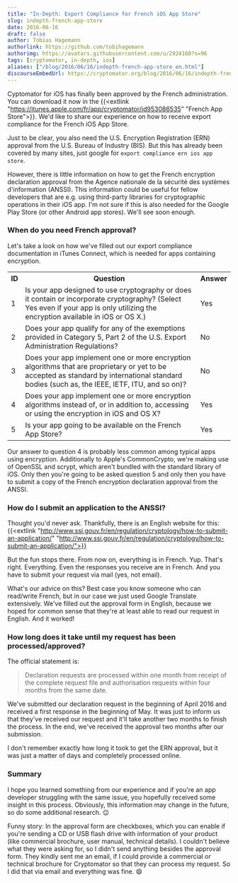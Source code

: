 ```yaml
---
title: "In-Depth: Export Compliance for French iOS App Store"
slug: indepth-french-app-store
date: 2016-06-16
draft: false
author: Tobias Hagemann
authorlink: https://github.com/tobihagemann
authorimg: https://avatars.githubusercontent.com/u/2924160?s=96
tags: [cryptomator, in-depth, ios]
aliases: ["/blog/2016/06/16/indepth-french-app-store_en.html"]
discourseEmbedUrl: https://cryptomator.org/blog/2016/06/16/indepth-french-app-store_en.html
---
```

Cyptomator for iOS has finally been approved by the French administration. You can download it now in the {{<extlink "https://itunes.apple.com/fr/app/cryptomator/id953086535" "French App Store">}}. We'd like to share our experience on how to receive export compliance for the French iOS App Store.

Just to be clear, you also need the U.S. Encryption Registration (ERN) approval from the U.S. Bureau of Industry (BIS). But this has already been covered by many sites, just google for `export compliance ern ios app store`.

However, there is little information on how to get the French encryption declaration approval from the Agence nationale de la sécurité des systèmes d'information (ANSSI). This information could be useful for fellow developers that are e.g. using third-party libraries for cryptographic operations in their iOS app. I'm not sure if this is also needed for the Google Play Store (or other Android app stores). We'll see soon enough.

### When do you need French approval?
Let's take a look on how we've filled out our export compliance documentation in iTunes Connect, which is needed for apps containing encryption.

<table class="table-auto">
  <tr class="border-t">
    <th class="px-4 py-2">ID</th>
    <th class="px-4 py-2">Question</th>
    <th class="px-4 py-2">Answer</th>
  </tr>
  <tr class="border-t">
    <td class="px-4 py-2">1</td>
    <td class="px-4 py-2">Is your app designed to use cryptography or does it contain or incorporate cryptography? (Select Yes even if your app is only utilizing the encryption available in iOS or OS X.)</td>
    <td class="px-4 py-2">Yes</td>
  </tr>
  <tr class="border-t">
    <td class="px-4 py-2">2</td>
    <td class="px-4 py-2">Does your app qualify for any of the exemptions provided in Category 5, Part 2 of the U.S. Export Administration Regulations?</td>
    <td class="px-4 py-2">No</td>
  </tr>
  <tr class="border-t">
    <td class="px-4 py-2">3</td>
    <td class="px-4 py-2">Does your app implement one or more encryption algorithms that are proprietary or yet to be accepted as standard by international standard bodies (such as, the IEEE, IETF, ITU, and so on)?</td>
    <td class="px-4 py-2">No</td>
  </tr>
  <tr class="border-t">
    <td class="px-4 py-2">4</td>
    <td class="px-4 py-2">Does your app implement one or more encryption algorithms instead of, or in addition to, accessing or using the encryption in iOS and OS X?</td>
    <td class="px-4 py-2">Yes</td>
  </tr>
  <tr class="border-t">
    <td class="px-4 py-2">5</td>
    <td class="px-4 py-2">Is your app going to be available on the French App Store?</td>
    <td class="px-4 py-2">Yes</td>
  </tr>
</table>

Our answer to question 4 is probably less common among typical apps using encryption. Additionally to Apple's CommonCrypto, we're making use of OpenSSL and scrypt, which aren't bundled with the standard library of iOS. Only then you're going to be asked question 5 and only then you have to submit a copy of the French encryption declaration approval from the ANSSI.

### How do I submit an application to the ANSSI?
Thought you'd never ask. Thankfully, there is an English website for this: {{<extlink "http://www.ssi.gouv.fr/en/regulation/cryptology/how-to-submit-an-application/" "http://www.ssi.gouv.fr/en/regulation/cryptology/how-to-submit-an-application/">}}

But the fun stops there. From now on, everything is in French. Yup. That's right. Everything. Even the responses you receive are in French. And you have to submit your request via mail (yes, not email).

What's our advice on this? Best case you know someone who can read/write French, but in our case we just used Google Translate extensively. We've filled out the approval form in English, because we hoped for common sense that they're at least able to read our request in English. And it worked!

### How long does it take until my request has been processed/approved?
The official statement is:

> Declaration requests are processed within one month from receipt of the complete request file and authorisation requests within four months from the same date.

We've submitted our declaration request in the beginning of April 2016 and received a first response in the beginning of May. It was just to inform us that they've received our request and it'll take another two months to finish the process. In the end, we've received the approval two months after our submission.

I don't remember exactly how long it took to get the ERN approval, but it was just a matter of days and completely processed online.

### Summary
I hope you learned something from our experience and if you're an app developer struggling with the same issue, you hopefully received some insight in this process. Obviously, this information may change in the future, so do some additional research. :wink:

Funny story: In the approval form are checkboxes, which you can enable if you're sending a CD or USB flash drive with information of your product (like commercial brochure, user manual, technical details). I couldn't believe what they were asking for, so I didn't send anything besides the approval form. They kindly sent me an email, if I could provide a commercial or technical brochure for Cryptomator so that they can process my request. So I did that via email and everything was fine. :smile:
